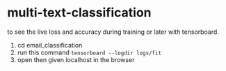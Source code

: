# multi-text-classification

to see the live loss and accuracy during training or later with tensorboard.
1. cd email_classification 
2. run this command `tensorboard --logdir logs/fit`
3. open then given localhost in the browser